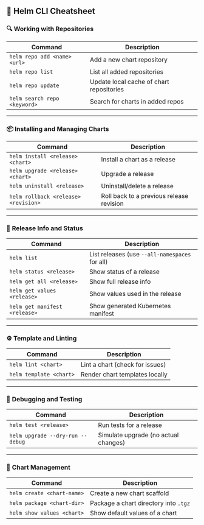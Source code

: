 ## 🧠 **Helm CLI Cheatsheet**

### 🔍 **Working with Repositories**

| Command                      | Description                              |
| ---------------------------- | ---------------------------------------- |
| `helm repo add <name> <url>` | Add a new chart repository               |
| `helm repo list`             | List all added repositories              |
| `helm repo update`           | Update local cache of chart repositories |
| `helm search repo <keyword>` | Search for charts in added repos         |

---

### 📦 **Installing and Managing Charts**

| Command                              | Description                              |
| ------------------------------------ | ---------------------------------------- |
| `helm install <release> <chart>`     | Install a chart as a release             |
| `helm upgrade <release> <chart>`     | Upgrade a release                        |
| `helm uninstall <release>`           | Uninstall/delete a release               |
| `helm rollback <release> <revision>` | Roll back to a previous release revision |

---

### 📄 **Release Info and Status**

| Command                       | Description                                    |
| ----------------------------- | ---------------------------------------------- |
| `helm list`                   | List releases (use `--all-namespaces` for all) |
| `helm status <release>`       | Show status of a release                       |
| `helm get all <release>`      | Show full release info                         |
| `helm get values <release>`   | Show values used in the release                |
| `helm get manifest <release>` | Show generated Kubernetes manifest             |

---

### ⚙️ **Template and Linting**

| Command                 | Description                     |
| ----------------------- | ------------------------------- |
| `helm lint <chart>`     | Lint a chart (check for issues) |
| `helm template <chart>` | Render chart templates locally  |

---

### 🧪 **Debugging and Testing**

| Command                          | Description                          |
| -------------------------------- | ------------------------------------ |
| `helm test <release>`            | Run tests for a release              |
| `helm upgrade --dry-run --debug` | Simulate upgrade (no actual changes) |

---

### 📁 **Chart Management**

| Command                    | Description                           |
| -------------------------- | ------------------------------------- |
| `helm create <chart-name>` | Create a new chart scaffold           |
| `helm package <chart-dir>` | Package a chart directory into `.tgz` |
| `helm show values <chart>` | Show default values of a chart        |


